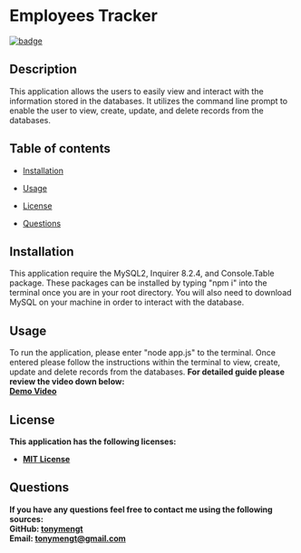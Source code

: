 
# Employees Tracker
 [![badge](https://img.shields.io/badge/License-MIT%20License-brightorange)](https://choosealicense.com/licenses/unlicense/)
## Description
This application allows the users to easily view and interact with the information stored in the databases. It utilizes the command line prompt to enable the user to view, create, update, and delete records from the databases.

## Table of contents

* [Installation](#installation)
* [Usage](#usage)
* [License](#license)


* [Questions](#questions)


## Installation
This application require the MySQL2, Inquirer 8.2.4, and Console.Table package. These packages can be installed by typing "npm i" into the terminal once you are in your root directory. You will also need to download MySQL on your machine in order to interact with the database.
        

## Usage
To run the application, please enter "node app.js" to the terminal. Once entered please follow the instructions within the terminal to view, create, update and delete records from the databases. <b> For detailed guide please review the video down below:
<br> [Demo Video](https://drive.google.com/file/d/1ja-PudvOiMWczXs4ZgKjLhXDzgdOGmY_/view?usp=sharing)
        
## License
This application has the following licenses:
* [MIT License](https://choosealicense.com/licenses/mit/)







                    


## Questions
If you have any questions feel free to contact me using the following sources: <br>
GitHub: [tonymengt](https://github.com/tonymengt) <br>
Email: [tonymengt@gmail.com](mailto:tonymengt@gmail.com)
